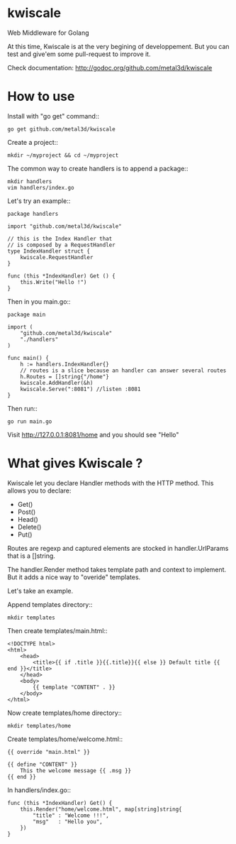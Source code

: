 kwiscale
========

Web Middleware for Golang

At this time, Kwiscale is at the very begining of developpement. But you can test and give'em some pull-request to improve it.


Check documentation: http://godoc.org/github.com/metal3d/kwiscale

How to use
==========

Install with "go get" command::

    go get github.com/metal3d/kwiscale

Create a project::

    mkdir ~/myproject && cd ~/myproject

The common way to create handlers is to append a package::

    mkdir handlers
    vim handlers/index.go


Let's try an example::

    package handlers

    import "github.com/metal3d/kwiscale"

    // this is the Index Handler that
    // is composed by a RequestHandler
    type IndexHandler struct {
        kwiscale.RequestHandler
    }

    func (this *IndexHandler) Get () {
        this.Write("Hello !")
    }

Then in you main.go::
    
    package main
    
    import (
        "github.com/metal3d/kwiscale"
        "./handlers"
    )

    func main() {
        h := handlers.IndexHandler{}
        // routes is a slice because an handler can answer several routes
        h.Routes = []string{"/home"}
        kwiscale.AddHandler(&h)
        kwiscale.Serve(":8081") //listen :8081
    }


Then run::

    go run main.go


Visit http://127.0.0.1:8081/home and you should see "Hello"


What gives Kwiscale ?
=====================

Kwiscale let you declare Handler methods with the HTTP method. This allows you to declare:

* Get()
* Post()
* Head()
* Delete()
* Put()

Routes are regexp and captured elements are stocked in handler.UrlParams that is a []string.

The handler.Render method takes template path and context to implement. But it adds a nice way to "overide" templates.

Let's take an example. 

Append templates directory::
    
    mkdir templates

Then create templates/main.html::

    <!DOCTYPE html>
    <html>
        <head>
            <title>{{ if .title }}{{.title}}{{ else }} Default title {{ end }}</title>
        </head>
        <body>
            {{ template "CONTENT" . }}
        </body>
    </html>

Now create templates/home directory::
    
    mkdir templates/home

Create templates/home/welcome.html::
    
    {{ override "main.html" }}

    {{ define "CONTENT" }}
        This the welcome message {{ .msg }}
    {{ end }}

In handlers/index.go::

    func (this *IndexHandler) Get() {
        this.Render("home/welcome.html", map[string]string{
            "title" : "Welcome !!!",
            "msg"   : "Hello you",
        })
    }



    
